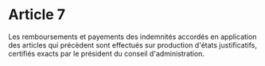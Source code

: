 # Article 7

Les remboursements et payements des indemnités accordés en application des articles qui précèdent sont effectués sur production d'états justificatifs, certifiés exacts par le président du conseil d'administration.
